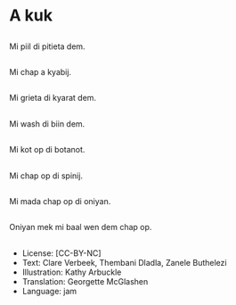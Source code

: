 # A kuk

##
Mi piil di pitieta dem.

##
Mi chap a kyabij.

##
Mi grieta di kyarat dem.

##
Mi wash di biin dem.

##
Mi kot op di botanot.

##
Mi chap op di spinij.

##
Mi mada chap op di oniyan.

##
Oniyan mek mi baal wen dem chap op.

##
* License: [CC-BY-NC]
* Text: Clare Verbeek, Thembani Dladla, Zanele Buthelezi
* Illustration: Kathy Arbuckle
* Translation: Georgette McGlashen
* Language: jam
